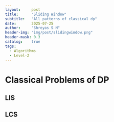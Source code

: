 ```yaml
---
layout:     post
title:      "Sliding Window"
subtitle:   "All patterns of classical dp"
date:       2025-07-25
author:     "Shreyas S N"
header-img: "img/post/slidingwindow.png"
header-mask: 0.3
catalog:    true
tags:
  - Algorithms
  - Level-2
---
```


# Classical Problems of DP

## LIS

## LCS